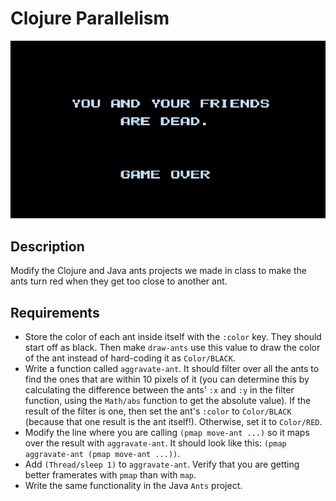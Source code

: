 # Clojure Parallelism

![screenshot](screenshot.jpg)

## Description

Modify the Clojure and Java ants projects we made in class to make the ants turn red when they get too close to another ant.

## Requirements

* Store the color of each ant inside itself with the `:color` key. They should start off as black. Then make `draw-ants` use this value to draw the color of the ant instead of hard-coding it as `Color/BLACK`.
* Write a function called `aggravate-ant`. It should filter over all the ants to find the ones that are within 10 pixels of it (you can determine this by calculating the difference between the ants' `:x` and `:y` in the filter function, using the `Math/abs` function to get the absolute value). If the result of the filter is one, then set the ant's `:color` to `Color/BLACK` (because that one result is the ant itself!). Otherwise, set it to `Color/RED`.
* Modify the line where you are calling `(pmap move-ant ...)` so it maps over the result with `aggravate-ant`. It should look like this: `(pmap aggravate-ant (pmap move-ant ...))`.
* Add `(Thread/sleep 1)` to `aggravate-ant`. Verify that you are getting better framerates with `pmap` than with `map`.
* Write the same functionality in the Java `Ants` project.
